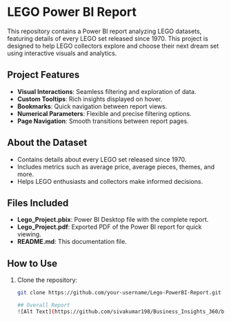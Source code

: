 # LEGO Power BI Report

This repository contains a Power BI report analyzing LEGO datasets, featuring details of every LEGO set released since 1970. This project is designed to help LEGO collectors explore and choose their next dream set using interactive visuals and analytics.

## Project Features
- **Visual Interactions**: Seamless filtering and exploration of data.
- **Custom Tooltips**: Rich insights displayed on hover.
- **Bookmarks**: Quick navigation between report views.
- **Numerical Parameters**: Flexible and precise filtering options.
- **Page Navigation**: Smooth transitions between report pages.

## About the Dataset
- Contains details about every LEGO set released since 1970.
- Includes metrics such as average price, average pieces, themes, and more.
- Helps LEGO enthusiasts and collectors make informed decisions.

## Files Included
- **Lego_Project.pbix**: Power BI Desktop file with the complete report.
- **Lego_Project.pdf**: Exported PDF of the Power BI report for quick viewing.
- **README.md**: This documentation file.

## How to Use
1. Clone the repository:
   ```bash
   git clone https://github.com/your-username/Lego-PowerBI-Report.git

   ## Overall Report
   ![Alt Text](https://github.com/sivakumar198/Business_Insights_360/blob/main/resources/Business_Insights360-1.png)
